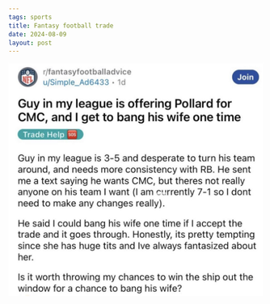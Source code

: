 ```yaml
---
tags: sports
title: Fantasy football trade        
date: 2024-08-09
layout: post
---
```




![fantasytrade.png](https://raw.githubusercontent.com/muneer78/muneer78.github.io/master/images/fantasytrade.png)